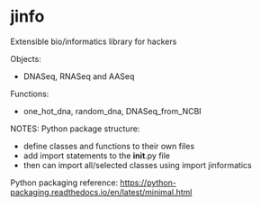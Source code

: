 # jinfo
Extensible bio/informatics library for hackers


Objects:
- DNASeq, RNASeq and AASeq

Functions:
- one_hot_dna, random_dna, DNASeq_from_NCBI


NOTES:
Python package structure:
- define classes and functions to their own files
- add import statements to the __init__.py file
- then can import all/selected classes using import jinformatics

Python packaging reference:
https://python-packaging.readthedocs.io/en/latest/minimal.html
